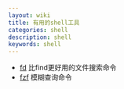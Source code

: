 ```yaml
---
layout: wiki
title: 有用的shell工具
categories: shell
description: shell
keywords: shell
---
```


* [fd](https://github.com/sharkdp/fd) 比find更好用的文件搜索命令
* [fzf](https://github.com/junegunn/fzf) 模糊查询命令
